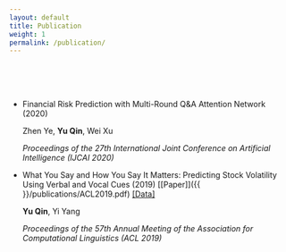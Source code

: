 ```yaml
---
layout: default
title: Publication
weight: 1
permalink: /publication/
---
```


<br/>
<br/>
<br/>

* Financial Risk Prediction with Multi-Round Q&A Attention Network (2020)

	Zhen Ye, **Yu Qin**, Wei Xu

	*Proceedings of the 27th International Joint Conference on Artificial Intelligence (IJCAI 2020)*


* What You Say and How You Say It Matters: Predicting Stock Volatility Using Verbal and Vocal Cues (2019)  [[Paper]]({{  }}/publications/ACL2019.pdf) [[Data]](https://github.com/GeminiLn/EarningsCall_Dataset)

	**Yu Qin**, Yi Yang

	*Proceedings of the 57th Annual Meeting of the Association for Computational Linguistics (ACL 2019)*